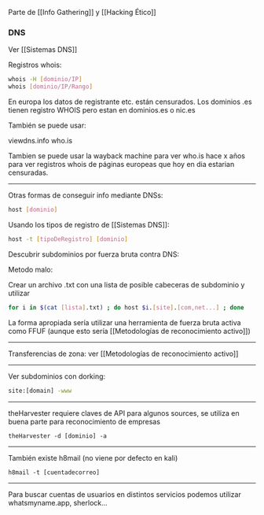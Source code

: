 
Parte de [[Info Gathering]] y [[Hacking Ético]]
### DNS

Ver [[Sistemas DNS]]

Registros whois:

``` bash
whois -H [dominio/IP]
whois [dominio/IP/Rango]
```

En europa los datos de registrante etc. están censurados.
Los dominios .es tienen registro WHOIS pero estan en dominios.es o nic.es

También se puede usar:

viewdns.info
who.is

Tambien se puede usar la wayback machine para ver who.is hace x años para ver registros whois de páginas europeas que hoy en dia estarian censuradas.

---

Otras formas de conseguir info mediante DNSs:

``` bash
host [dominio]
```

Usando los tipos de registro de [[Sistemas DNS]]:

``` bash
host -t [tipoDeRegistro] [dominio]
```

Descubrir subdominios por fuerza bruta contra DNS:

Metodo malo:

Crear un archivo .txt con una lista de posible cabeceras de subdominio y utilizar

``` bash
for i in $(cat [lista].txt) ; do host $i.[site].[com,net...] ; done
```

La forma apropiada sería utilizar una herramienta de fuerza bruta activa como FFUF (aunque esto sería [[Metodologías de reconocimiento activo]]) 

---

Transferencias de zona: ver [[Metodologías de reconocimiento activo]]

---
Ver subdominios con dorking:

``` bash
site:[domain] -www
```

---

theHarvester requiere claves de API para algunos sources, se utiliza en buena parte para reconocimiento de empresas

```
theHarvester -d [dominio] -a
```

---

También existe h8mail (no viene por defecto en kali)

```
h8mail -t [cuentadecorreo]
```

---

Para buscar cuentas de usuarios en distintos servicios podemos utilizar whatsmyname.app, sherlock...